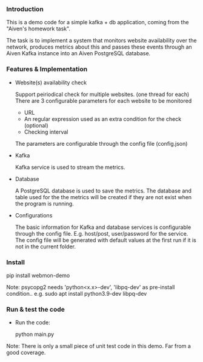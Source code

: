 ### Introduction
This is a demo code for a simple kafka + db application,
coming from the "Aiven's homework task".

The task is to implement a system that monitors website availability over the
network, produces metrics about this and passes these events through an Aiven Kafka instance into an Aiven PostgreSQL database.


### Features & Implementation

- Website(s) availability check

  Support peiriodical check for multiple websites. (one thread for each)
  There are 3 configurable parameters for each website to be monitored
  - URL
  - An regular expression used as an extra condition for the check (optional)
  - Checking interval
  
   The parameters are configurable through the config file (config.json)

- Kafka

  Kafka service is used to stream the metrics.

- Database

  A PostgreSQL database is used to save the metrics.
  The database and table used for the the metrics will be created if they are not exist when the program is running.
  
- Configurations

  The basic information for Kafka and database services is configurable through the config file. E.g. host/post, user/password for the service.
  The config file will be generated with default values at the first run if it is not in the current folder.


### Install

  pip install webmon-demo

Note:
  psycopg2 needs 'python<x.x>-dev', 'libpq-dev' as pre-install condition.. 
  e.g. sudo apt install python3.9-dev libpq-dev


### Run & test the code 

- Run the code:

  python main.py


Note:
There is only a small piece of unit test code in this demo. Far from a good coverage.

